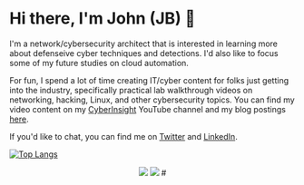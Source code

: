 # Hi there, I'm John (JB) 🤝
I'm a network/cybersecurity architect that is interested in learning more about defenseive cyber techniques and detections. I'd also like to focus some of my future studies on cloud automation. 

For fun, I spend a lot of time creating IT/cyber content for folks just getting into the industry, specifically practical lab walkthrough videos on networking, hacking, Linux, and other cybersecurity topics. You can find my video content on my [CyberInsight](https://youtube.com/c/cyberinsight) YouTube channel and my blog postings [here](jbcsec.com/insights).

If you'd like to chat, you can find me on [Twitter](https://twitter.com/jbizzle703) and [LinkedIn](https://www.linkedin.com/in/john-breth-730b7755/).

[![Top Langs](https://github-readme-stats.vercel.app/api/top-langs/?username=JohnBreth&layout=compact&theme=react)](https://github.com/JohnBreth) 
    
<p align="center">
    <a href="https://twitter.com/jbizzle703"><img src="https://img.shields.io/twitter/follow/jbizzle703?style=for-the-badge&logo=twitter&logoColor=ffffff&labelColor=1a1a1a&color=53B1A8"></a>
    <a href="https://youtube.com/c/cyberinsight"><img src="https://img.shields.io/youtube/channel/subscribers/UCmJJUewPWfnyzvZRrFHlykA?style=for-the-badge&logo=youtube&logoColor=ffffff&labelColor=1a1a1a&color=53B1A8"></a>
#

<!---
JohnBreth/JohnBreth is a ✨ special ✨ repository because its `README.md` (this file) appears on your GitHub profile.
You can click the Preview link to take a look at your changes.
--->
